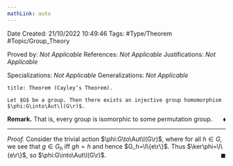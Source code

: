```yaml
---
mathLink: auto
---
```


<div class="topSpace"></div>

Date Created: 21/10/2022 10:49:46
Tags: #Type/Theorem #Topic/Group_Theory

Proved by: <i>Not Applicable</i>
References: <i>Not Applicable</i>
Justifications: <i>Not Applicable</i>

Specializations: <i>Not Applicable</i>
Generalizations: <i>Not Applicable</i>

``` ad-Theorem
title: Theorem (Cayley’s Theorem).

Let $G$ be a group. Then there exists an injective group homomorphism $\phi:G\into\Aut\l(G\r)$.

```

<b>Remark.</b> That is, every group is isomorphic to some permutation group.<span style="float:right;">$\blacklozenge$</span>

---

<i>Proof.</i> Consider the trivial action $\phi:G\to\Aut\l(G\r)$, where for all $h\in G$, we see that $g\in G_h$ iff $gh=h$ and hence $G_h=\l\{e\r\}$. Thus $\ker\phi=\l\{e\r\}$, so $\phi:G\into\Aut\l(G\r)$.<span style="float:right;">$\blacksquare$</span>
